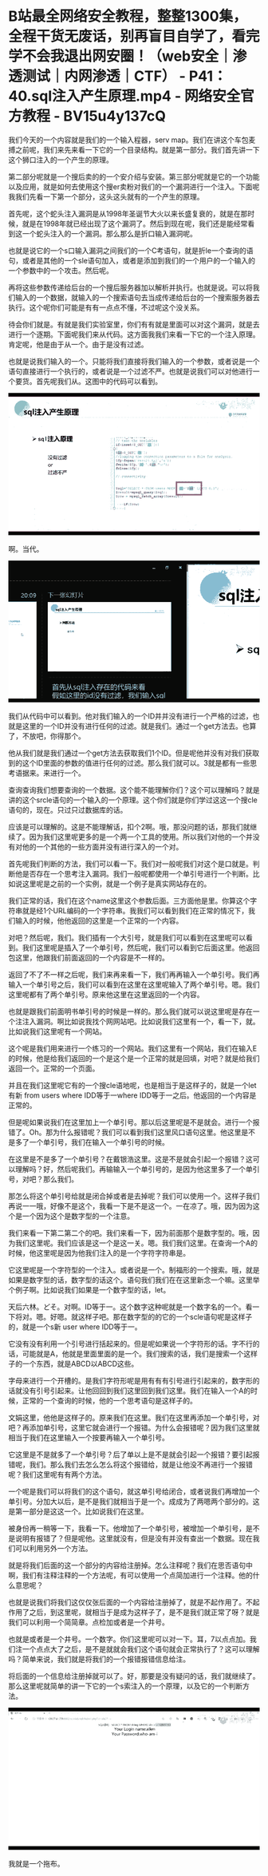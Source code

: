 # B站最全网络安全教程，整整1300集，全程干货无废话，别再盲目自学了，看完学不会我退出网安圈！（web安全｜渗透测试｜内网渗透｜CTF） - P41：40.sql注入产生原理.mp4 - 网络安全官方教程 - BV15u4y137cQ

我们今天的一个内容就是我们的一个输入程器，serv map。我们在讲这个车包麦搏之前呢，我们来先来看一下它的一个目录结构。就是第一部分。我们首先讲一下这个狮口注入的一个产生的原理。

第二部分呢就是一个搜后卖的的一个安介绍与安装。第三部分呢就是它的一个功能以及应用，就是如何去使用这个搜er卖粉对我们的一个漏洞进行一个注入。下面呢我我们先看一下第一个部分，这头这头就有的一个产生的原理。

首先呢，这个蛇头注入漏洞是从1998年圣诞节大火以来长盛复衰的，就是在那时候，就是在1998年就已经出现了这个漏洞了。然后到现在呢，我们还是能经常看到这一个蛇头注入的一个漏洞。那么那么是折口输入漏洞呢。

也就是说它的一个s口输入漏洞之间我们的一个C考语句，就是折le一个查询的语句，或者是其他的一个sle语句加入，或者是添加到我们的一个用户的一个输入的一个参数中的一个攻击。然后呢。

再将这些参数传递给后台的一个搜后服务器加以解析并执行。也就是说。可以将我们输入的一个数据，就输入的一个搜索语句去当成传递给后台的一个搜索服务器去执行。这个呢你们可能是有有一点点不懂，不过呢这个没关系。

待会你们就是。有就是我们实验室里，你们有有就是里面可以对这个漏洞，就是去进行一个逐期。下面呢我们来从代码。这方面我我们来看一下它的一个注入原理。肯定呢，他是由于从一个。由于是没有过滤。

也就是说我们输入的一个。只能将我们直接将我们输入的一个参数，或者说是一个语句直接进行一个执行的，或者说是一个过滤不严。也就是说我们可以对他进行一个要货。首先呢我们从。这图中的代码可以看到。



![](img/ca176634f9c7fe9cbfbc83e3f3139aef_1.png)

啊。当代。

![](img/ca176634f9c7fe9cbfbc83e3f3139aef_3.png)

我们从代码中可以看到。他对我们输入的一个ID并并没有进行一个严格的过滤，也就是这里的一个ID并没有进行任何的过滤。就是我们。通过一个get方法去。也算了，不放吧，你得那个。

他从我们就是我们通过一个get方法去获取我们1个ID。但是呢他并没有对我们获取到的这个ID里面的参数的值进行任何的过滤。那么我们就可以。3就是都有一些思考语据来。来进行一个。

查询查询我们想要查询的一个数据。这个能不能理解你们？这个可以理解吗？就是讲的这个srcle语句的一个输入的一个原理。这个你们就是你们学过这这一个搜cle语句的，现在。只过只过数据库的话。

应该是可以理解的。这是不能理解话，扣个2啊。哦，那没问题的话，那我们就继续了。因为我们这里呢更多的是一个两一个工具的使用。所以我们对他的一个并没有对他的一个其他的一些方面并没有进行深入的一个对。

首先呢我们判断的方法，我们可以看一下。我们对一般呢我们对这个是口就是。判断他是否存在一个思考注入漏洞。我们一般呢都使用一个单引号进行一个判断。比如说这里呢是之前的一个实例，就是一个例子是真实网站存在的。

我们正常的话，我们在这个name这里这个参数后面。三方面他是里。你算这个字符串就是经1个URL编码的一个字符串。我我们可以看到我们在正常的情况下，我们输入的时候，他他返回的这里是一个正常的一个内容。

对吧？然后呢，我们。我们插有一个大引号，就是我们可以看到在这里呢可以看到。我们这里呢是插入了一个单引号，然后呢，我们可以看到它后面这里。他返回包这里，他跟我们前面返回的一个内容是不一样的。

返回了不了不一样之后呢，我们来再来看一下，我们再再输入一个单引号。我们再输入一个单引号之后，我们可以看到在这里在这里呢输入了两个单引号。嗯。我们这里呢都有了两个单引号。原来他这里在这里返回的一个内容。

也就是跟我们前面明书单引号的时候是一样的。那么我们就可以说这里呢是存在一个注注入漏洞。啊比如说我找个网网站吧。比如说我们这里有一个，看一下，就。比如说我们这里呢有一个网站。

这个呢是我们用来进行一个练习的一个网站。我们这里有一个网站，我们在输入E的时候，他是给我们返回的一个是这个是一个正常的就是回填，对吧？就是给我们返回一个。正常的一个页面。

并且在我们这里呢它有的一个搜cle语地呢，也是相当于是这样子的，就是一个let有新 from users where IDD等于一where IDD等于一之后。他返回的一个内容是正常的。

但是呢如果说我们在这里加上一个单引号。那以后这里呢是不是就会。进行一个报错了。Oh。那为什么报错呢？我们可以看到我们这里风口语句这里。他这里是不是多了一个单引号，我们在输入一个单引号的时候。

在这里是不是多了一个单引号？在戴银浩这里。这是不是就会引起一个报错？这可以理解吗？好，然后呢我们。再输输入一个单引号的，是因为他这里多了一个单引号，对吧？那么我们。

那怎么将这个单引号给就是闭合掉或者是去掉呢？我们可以使用一个。这样子我们再说一一哦，好像不是这个，我看一下是不是这一个。一在凉了。哦，因为因为这个是一个因为这个是数字型的一个注意。

我们来看一下第二第二个的吧。我们来看一下，因为前面那个是数字型的。哦，因为我们这里呢。我们应该是这一个是这一关。嗯。我们我们这里。在查询一个A的时候，他这里呢是因为他我们注入的是一个字符字符串是。

它这里呢是一个字符型的一个注入。或者说是一个。制福形的一个搜索。哦，就是如果是数字型的话，数字型的话这个。语句我们我们在在这里新念一个嘛。这里举个例子啊。比如说我们如果是一个数字型的话，let。

天后六林。どそ。对啊。ID等于一。这个数字这种呢就是一个数字名的一个。看一下将对。嗯。好嗯。就这样子吧。那在数字型的的它的一个scle语句呢是这样子的，就是一个s新 user where IDD等于一。

它没有没有利用一个引号进行括起来的。但是呢如果说一个字符形的话。字不行的话，可能就是A，他就是里面里面的是一个。我们搜索的话，我们是搜索一个这样子的一个东西，就是ABCD以ABCD这些。

字母来进行一个开槽的。是我们字符形呢是用有有有引号进行引起来的，数字形的话就没有引号引起来。让他回回到我们这里回到我们这里。我们在输入一个A的时候，正常的一个查询的时候，他的一个思考语句是这样子的。

文娟这里，他他是这样子的。原来我们在这里。我们在这里再添加一个单引号，对吧？再添加单引号，这里它就会进行一个报错。为什么会报错呢？因为我们这里就相当于我们在这里输入一个按要再输入一个单引号。

它这里是不是就多了一个单引号？后了单以上是不是就会引起一个报错？要引起报错呢，我们。那么我们去怎么怎么将这个报错给，就是让他没不再进行一个报错呢？我们这里呢有有两个方法。

一个呢是我们可以将我们的这个语句，就这单引号给闭合，或者说我们再增加一个单引号。分加大以后，是不是我们就相当于是一个。成成为了两嗯两个部分的。这是第一部分是这这一个。比如说我们在这里。

被身份再一稍等一下，我看一下。他增加了一个单引号，被增加一个单引号，是不是说明有报错了？但是呢他。这里就没有，但是没有并没有查出一个数据。现在我们可以利用另外一个方法。

就是将我们后面的这一个部分的内容给注册掉。怎么注释呢？我们在思否语句中啊，我们有注释注释的一个方法呢，有可以使用一个点简加进行一个注释。他的什么意思呢？

也就是说我们将我们这仅仅张后面的一个内容给注册掉了，就是不起作用了。不起作用了之后，到这里呢，就相当于是成为这样子了，是不是我们就正常了呀？就是我们可以利用一个简简章。点检加或者是一个井号。

也就是或者是一个井号。一个数字。你们这里呢可以对一下。耳，7以点点加。我们注一个点点大了之后，是不是就就会我们这个语句就会正常执行了？这可以理解吗？简单来说，我们就是将我们的一个报错报错信息给注。

将后面的一个信息给注册掉就可以了。好，那要是没有疑问的话，我们就继续了。那么这里呢就简单的讲一下它的一个s索注入的一个原理，以及它的一个判断方法。



![](img/ca176634f9c7fe9cbfbc83e3f3139aef_5.png)

我就是一个拖布。